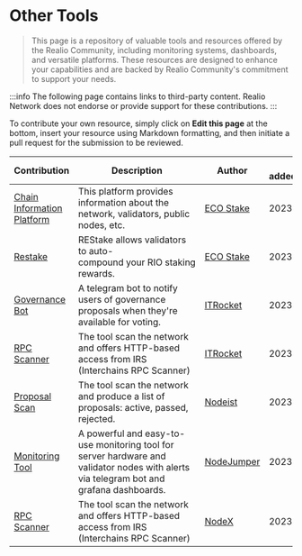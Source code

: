 # Other Tools

> This page is a repository of valuable tools and resources offered by the Realio Community, including monitoring systems, dashboards, and versatile platforms. These resources are designed to enhance your capabilities and are backed by Realio Community's commitment to support your needs.

:::info
The following page contains links to third-party content. Realio Network does not endorse or provide support for these contributions.
:::

To contribute your own resource, simply click on **Edit this page** at the bottom, insert your resource using Markdown formatting, and then initiate a pull request for the submission to be reviewed.


| Contribution | Description | Author | Date added/updated |
| --- | --- | --- | --- |
| [Chain Information Platform](https://cosmos.directory/realio/chain) | This platform provides information about the network, validators, public nodes, etc. | [ECO Stake](https://github.com/eco-stake) | 2023-12-08 |
| [Restake](https://restake.app/realio) | REStake allows validators to auto-compound your RIO staking rewards. | [ECO Stake](https://github.com/eco-stake) | 2023-12-08 |
| [Governance Bot](https://t.me/itrocket_mainnet_proposal_bot) | A telegram bot to notify users of governance proposals when they're available for voting. | [ITRocket](https://github.com/itrocket-am) | 2023-04-11 |
| [RPC Scanner](https://itrocket.net/services/mainnet/realio/public-rpc/) | The tool scan the network and offers HTTP-based access from IRS (Interchains RPC Scanner) | [ITRocket](https://github.com/itrocket-am) | 2023-12-08 |
| [Proposal Scan](https://nodeist.net/Proposals) | The tool scan the network and produce a list of proposals: active, passed, rejected. | [Nodeist](https://github.com/Nodeist) | 2023-12-08 |
| [Monitoring Tool](https://github.com/nodejumper-org/monitoring-tool) | A powerful and easy-to-use monitoring tool for server hardware and validator nodes with alerts via telegram bot and grafana dashboards. | [NodeJumper](https://github.com/nodejumper-org) | 2023-06-08 |
| [RPC Scanner](https://github.com/nodexemperor/irs_output/blob/master/mainnet/realio.json) | The tool scan the network and offers HTTP-based access from IRS (Interchains RPC Scanner) | [NodeX](https://github.com/nodexemperor) | 2023-12-08 |
